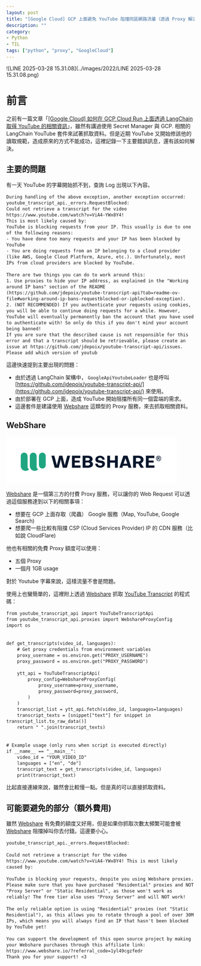 ```yaml
---
layout: post
title: "[Google Cloud] GCP 上面避免 YouTube 阻擋同區網路流量（透過 Proxy 解決)"
description: ""
category: 
- Python 
- TIL
tags: ["python", "proxy", "GoogleCloud"]
---
```


![LINE 2025-03-28 15.31.08](../images/2022/LINE 2025-03-28 15.31.08.png)

# 前言

之前有一篇文章「[[Google Cloud] 如何在 GCP Cloud Run 上面透過 LangChain 取得 YouTube 的相關資訊](https://www.evanlin.com/langchain-youtube-gcp/)」，雖然有講過使用 Secret Manager 與 GCP. 相關的 LangChain YouTube 套件來試著抓取資料。但是近期 YouTube 又開始修該他的讀取規範，造成原來的方式不能成功，這裡記錄一下主要錯誤訊息，還有該如何解決。



## 主要的問題

有一天 YouTube 的字幕開始抓不到，查詢 Log 出現以下內容。 

```
During handling of the above exception, another exception occurred:
youtube_transcript_api._errors.RequestBlocked:
Could not retrieve a transcript for the video https://www.youtube.com/watch?v=ViA4-YWx8Y4! 
This is most likely caused by:
YouTube is blocking requests from your IP. This usually is due to one of the following reasons:
- You have done too many requests and your IP has been blocked by YouTube
- You are doing requests from an IP belonging to a cloud provider (like AWS, Google Cloud Platform, Azure, etc.). Unfortunately, most IPs from cloud providers are blocked by YouTube.

There are two things you can do to work around this:
1. Use proxies to hide your IP address, as explained in the "Working around IP bans" section of the README (https://github.com/jdepoix/youtube-transcript-api?tab=readme-ov-file#working-around-ip-bans-requestblocked-or-ipblocked-exception).
2. (NOT RECOMMENDED) If you authenticate your requests using cookies, you will be able to continue doing requests for a while. However, YouTube will eventually permanently ban the account that you have used to authenticate with! So only do this if you don't mind your account being banned!
If you are sure that the described cause is not responsible for this error and that a transcript should be retrievable, please create an issue at https://github.com/jdepoix/youtube-transcript-api/issues. Please add which version of youtub
```

這邊快速提到主要出現的問題：

- 由於透過 LangChain 架構中， `GoogleApiYoutubeLoader` 也是呼叫 [https://github.com/jdepoix/youtube-transcript-api/](https://github.com/jdepoix/youtube-transcript-api/) 來使用。
- 由於部署在 GCP 上面，造成 YouTube 開始阻擋所有同一個雲端的需求。
- 這邊套件是建議使用 [Webshare](https://www.webshare.io/?referral_code=1yl49cgzfedr) 這類型的 Proxy 服務，來去抓取相關資料。

## WebShare

![image-20250328170602359](../images/2022/image-20250328170602359.png)

 [Webshare](https://www.webshare.io/?referral_code=1yl49cgzfedr)  是一個第三方的付費 Proxy 服務，可以讓你的 Web Request 可以透過這個服務達到以下的相關事項：

- 想要在 GCP 上面存取（爬蟲） Google 服務（Map, YouTube, Google Search)
- 想要爬一些比較有阻擋 CSP (Cloud Services Provider) IP 的 CDN 服務（比如說 CloudFlare)

他也有相關的免費 Proxy 額度可以使用：

- 五個 Proxy
- 一個月 1GB usage

對於 Youtube 字幕來說，這樣流量不會是問題。

使用上也蠻簡單的，這裡附上透過  [Webshare](https://www.webshare.io/?referral_code=1yl49cgzfedr)  抓取 [YouTube Transcript](https://github.com/jdepoix/youtube-transcript-api/) 的程式碼：

```
from youtube_transcript_api import YouTubeTranscriptApi
from youtube_transcript_api.proxies import WebshareProxyConfig
import os


def get_transcripts(video_id, languages):
    # Get proxy credentials from environment variables
    proxy_username = os.environ.get("PROXY_USERNAME")
    proxy_password = os.environ.get("PROXY_PASSWORD")

    ytt_api = YouTubeTranscriptApi(
        proxy_config=WebshareProxyConfig(
            proxy_username=proxy_username,
            proxy_password=proxy_password,
        )
    )
    transcript_list = ytt_api.fetch(video_id, languages=languages)
    transcript_texts = [snippet["text"] for snippet in transcript_list.to_raw_data()]
    return " ".join(transcript_texts)


# Example usage (only runs when script is executed directly)
if __name__ == "__main__":
    video_id = "YOUR_VIDEO_ID"
    languages = ["en", "de"]
    transcript_text = get_transcripts(video_id, languages)
    print(transcript_text)
```

比起直接連線來說，雖然會比較慢一點。但是真的可以直接抓取資料。


## 可能要避免的部分（額外費用)

雖然  [Webshare](https://www.webshare.io/?referral_code=1yl49cgzfedr) 有免費的額度又好用，但是如果你抓取次數太頻繁可能會被  [Webshare](https://www.webshare.io/?referral_code=1yl49cgzfedr)  阻擋掉叫你去付錢。這邊要小心。

```
youtube_transcript_api._errors.RequestBlocked:

Could not retrieve a transcript for the video https://www.youtube.com/watch?v=ViA4-YWx8Y4! This is most likely caused by:

YouTube is blocking your requests, despite you using Webshare proxies. Please make sure that you have purchased "Residential" proxies and NOT "Proxy Server" or "Static Residential", as those won't work as reliably! The free tier also uses "Proxy Server" and will NOT work!

The only reliable option is using "Residential" proxies (not "Static Residential"), as this allows you to rotate through a pool of over 30M IPs, which means you will always find an IP that hasn't been blocked by YouTube yet!

You can support the development of this open source project by making your Webshare purchases through this affiliate link: https://www.webshare.io/?referral_code=1yl49cgzfedr
Thank you for your support! <3
```

